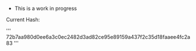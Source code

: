 + This is a work in progress
  
Current Hash:

'''
    72b7aa980d0ee6a3c0ec2482d3ad82ce95e89159a437f2c35d18faaee4fc2a83
'''
